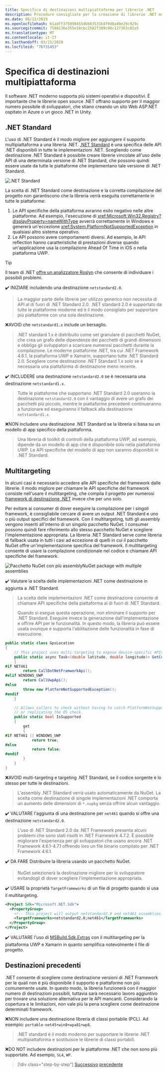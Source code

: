 ```yaml
---
title: Specifica di destinazioni multipiattaforma per librerie .NET
description: Procedure consigliate per la creazione di librerie .NET multipiattaforma.
ms.date: 08/12/2019
ms.openlocfilehash: 61adff3759984554bb83531b4f9d8a49e29c929c
ms.sourcegitcommit: 7588136e355e10cbc2582f389c90c127363c02a5
ms.translationtype: MT
ms.contentlocale: it-IT
ms.lasthandoff: 03/15/2020
ms.locfileid: "76731453"
---
```

# <a name="cross-platform-targeting"></a>Specifica di destinazioni multipiattaforma

Il software .NET moderno supporta più sistemi operativi e dispositivi. È importante che le librerie open source .NET offrano supporto per il maggior numero possibile di sviluppatori, che stiano creando un sito Web ASP.NET ospitato in Azure o un gioco .NET in Unity.

## <a name="net-standard"></a>.NET Standard

L'uso di .NET Standard è il modo migliore per aggiungere il supporto multipiattaforma a una libreria .NET. [.NET Standard](../net-standard.md) è una specifica delle API .NET disponibili in tutte le implementazioni .NET. Scegliendo come destinazione .NET Standard è possibile creare librerie vincolate all'uso delle API di una determinata versione di .NET Standard, che possono quindi essere usate da tutte le piattaforme che implementano tale versione di .NET Standard.

![.NET Standard](./media/cross-platform-targeting/platforms-netstandard.png ".NET Standard")

La scelta di .NET Standard come destinazione e la corretta compilazione del progetto non garantiscono che la libreria verrà eseguita correttamente in tutte le piattaforme:

1. Le API specifiche della piattaforma avranno esito negativo nelle altre piattaforme. Ad esempio, l'esecuzione di <xref:Microsoft.Win32.Registry?displayProperty=nameWithType> avverrà correttamente in Windows e genererà un'eccezione <xref:System.PlatformNotSupportedException> in qualsiasi altro sistema operativo.
2. Le API possono avere comportamenti diversi. Ad esempio, le API reflection hanno caratteristiche di prestazioni diverse quando un'applicazione usa la compilazione Ahead Of Time in iOS o nella piattaforma UWP.

> [!TIP]
> Il team di .NET [offre un analizzatore Roslyn](../analyzers/api-analyzer.md) che consente di individuare i possibili problemi.

✔️ INIZIARE includendo una destinazione `netstandard2.0`.

> La maggior parte delle librerie per utilizzo generico non necessita di API al di fuori di .NET Standard 2.0. .NET standard 2.0 è supportato da tutte le piattaforme moderne ed è il modo consigliato per supportare più piattaforme con una sola destinazione.

❌AVOID che `netstandard1.x` include un bersaglio.

> .NET standard 1.x è distribuito come set granulare di pacchetti NuGet, che crea un grafo delle dipendenze dei pacchetti di grandi dimensioni e obbliga gli sviluppatori a scaricare numerosi pacchetti durante la compilazione. Le moderne piattaforme .NET, tra cui .NET Framework 4.6.1, la piattaforma UWP e Xamarin, supportano tutte .NET Standard 2.0. Scegliere come destinazione .NET Standard 1.x solo se è necessaria una piattaforma di destinazione meno recente.

✔️ INCLUDERE una destinazione `netstandard2.0` se è necessaria una destinazione `netstandard1.x`.

> Tutte le piattaforme che supportano .NET Standard 2.0 useranno la destinazione `netstandard2.0` con il vantaggio di avere un grafo dei pacchetti più piccolo, mentre le piattaforme precedenti continueranno a funzionare ed eseguiranno il fallback alla destinazione `netstandard1.x`.

❌NON includere una destinazione .NET Standard se la libreria si basa su un modello di app specifico della piattaforma.

> Una libreria di toolkit di controlli della piattaforma UWP, ad esempio, dipende da un modello di app che è disponibile solo nella piattaforma UWP. Le API specifiche del modello di app non saranno disponibili in .NET Standard.

## <a name="multi-targeting"></a>Multitargeting

In alcuni casi è necessario accedere alle API specifiche del framework dalle librerie. Il modo migliore per chiamare le API specifiche del framework consiste nell'usare il multitargeting, che compila il progetto per numerosi [framework di destinazione .NET](../frameworks.md) invece che per uno solo.

Per evitare ai consumer di dover eseguire la compilazione per i singoli framework, è consigliabile cercare di avere un output .NET Standard e uno o più output specifici del framework. Con il multitargeting, tutti gli assembly vengono inseriti all'interno di un singolo pacchetto NuGet. I consumer possono quindi fare riferimento allo stesso pacchetto NuGet e scegliere l'implementazione appropriata. La libreria .NET Standard serve come libreria di fallback usata in tutti i casi ad eccezione di quelli in cui il pacchetto NuGet offre un'implementazione specifica del framework. Il multitargeting consente di usare la compilazione condizionale nel codice e chiamare API specifiche del framework.

![Pacchetto NuGet con più assemblyNuGet package with multiple assemblies](./media/cross-platform-targeting/nuget-package-multiple-assemblies.png "Pacchetto NuGet con più assemblyNuGet package with multiple assemblies")

✔️ Valutare la scelta delle implementazioni .NET come destinazione in aggiunta a .NET Standard.

> La scelta delle implementazioni .NET come destinazione consente di chiamare API specifiche della piattaforma al di fuori di .NET Standard.
>
> Quando si esegue questa operazione, non eliminare il supporto per .NET Standard. Eseguire invece la generazione dall'implementazione e offrire API per le funzionalità. In questo modo, la libreria può essere usata ovunque e supporta l'abilitazione delle funzionalità in fase di esecuzione.

```csharp
public static class GpsLocation
{
    // This project uses multi-targeting to expose device-specific APIs to .NET Standard.
    public static async Task<(double latitude, double longitude)> GetCoordinatesAsync()
    {
#if NET461
        return CallDotNetFramworkApi();
#elif WINDOWS_UWP
        return CallUwpApi();
#else
        throw new PlatformNotSupportedException();
#endif
    }

    // Allows callers to check without having to catch PlatformNotSupportedException
    // or replicating the OS check.
    public static bool IsSupported
    {
        get
        {
#if NET461 || WINDOWS_UWP
            return true;
#else
            return false;
#endif
        }
    }
}
```

❌AVOID multi-targeting e targeting .NET Standard, se il codice sorgente è lo stesso per tutte le destinazioni.

> L'assembly .NET Standard verrà usato automaticamente da NuGet. La scelta come destinazione di singole implementazioni .NET comporta un aumento delle dimensioni di `*.nupkg` senza offrire alcun vantaggio.

✔️ VALUTARE l'aggiunta di una destinazione per `net461` quando si offre una destinazione `netstandard2.0`.

> L'uso di .NET Standard 2.0 da .NET Framework presenta alcuni problemi che sono stati risolti in .NET Framework 4.7.2. È possibile migliorare l'esperienza per gli sviluppatori che usano ancora .NET Framework 4.6.1-4.7.1 offrendo loro un file binario compilato per .NET Framework 4.6.1.

✔️ DA FARE Distribuire la libreria usando un pacchetto NuGet.

> NuGet selezionerà la destinazione migliore per lo sviluppatore evitandogli di dover scegliere l'implementazione appropriata.

✔️ USARE la proprietà `TargetFrameworks` di un file di progetto quando si usa il multitargeting.

```xml
<Project Sdk="Microsoft.NET.Sdk">
  <PropertyGroup>
    <!-- This project will output netstandard2.0 and net461 assemblies -->
    <TargetFrameworks>netstandard2.0;net461</TargetFrameworks>
  </PropertyGroup>
</Project>
```

✔️ VALUTARE l'uso di [MSBuild.Sdk.Extras](https://github.com/onovotny/MSBuildSdkExtras) con il multitargeting per la piattaforma UWP e Xamarin in quanto semplifica notevolmente il file di progetto.

## <a name="older-targets"></a>Destinazioni precedenti

.NET consente di scegliere come destinazione versioni di .NET Framework per le quali non è più disponibile il supporto e piattaforme non più comunemente usate. In questo modo, la libreria funzionerà con il maggior numero di destinazioni possibili, tuttavia sarà necessario lavoro aggiuntivo per trovare una soluzione alternativa per le API mancanti. Considerando la copertura e le limitazioni, non vale più la pena scegliere come destinazione determinati framework.

❌NON includere una destinazione libreria di classi portabile (PCL). Ad esempio: `portable-net45+win8+wpa81+wp8`.

> .NET standard è il modo moderno per supportare le librerie .NET multipiattaforma e sostituisce le librerie di classi portabili.

❌DO NOT includere destinazioni per le piattaforme .NET che non sono più supportate. Ad esempio, `SL4`, `WP`.

>[!div class="step-by-step"]
>[Successivo](get-started.md)
>[precedente](strong-naming.md)
